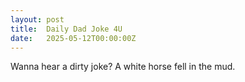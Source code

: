 ```yaml
---
layout: post
title:  Daily Dad Joke 4U
date:   2025-05-12T00:00:00Z
---
```

Wanna hear a dirty joke? A white horse fell in the mud.
